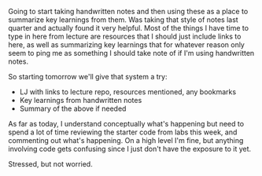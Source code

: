 Going to start taking handwritten notes and then using these as a place to summarize key learnings from them. Was taking that style of notes last quarter and actually found it very helpful. Most of the things I have time to type in here from lecture are resources that I should just include links to here, as well as summarizing key learnings that for whatever reason only seem to ping me as something I should take note of if I'm using handwritten notes. 

So starting tomorrow we'll give that system a try: 
* LJ with links to lecture repo, resources mentioned, any bookmarks
* Key learnings from handwritten notes
* Summary of the above if needed

As far as today, I understand conceptually what's happening but need to spend a lot of time reviewing the starter code from labs this week, and commenting out what's happening. On a high level I'm fine, but anything involving code gets confusing since I just don't have the exposure to it yet. 

Stressed, but not worried.